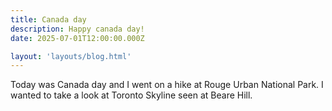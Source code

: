 ```yaml
---
title: Canada day
description: Happy canada day!
date: 2025-07-01T12:00:00.000Z

layout: 'layouts/blog.html'
---
```


Today was Canada day and I went on a hike at Rouge Urban National Park. I wanted to take a look at Toronto Skyline seen 
at Beare Hill. 

